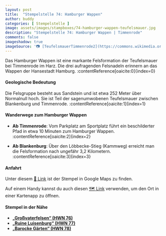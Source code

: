 ```yaml
---
layout: post
title:  "Stempelstelle 74: Hamburger Wappen"
author: buddy
categories: [ Stempelstelle ]
image: assets/images/stampboxes/74-hamburger-wappen-teufelsmauer.jpg
description: "Stempelstelle 74: Hamburger Wappen | Timmenrode"
comments: false
imageshadow: true
imageSource: '📷 [TeufelsmauerTimmenrode2](https://commons.wikimedia.org/wiki/File:TeufelsmauerTimmenrode2.jpg) von <a href="https://en.wikipedia.org/wiki/de:User:JurecGermany" class="extiw" title="w:de:User:JurecGermany">JurecGermany</a> in der <a href="https://en.wikipedia.org/wiki/de:" class="extiw" title="w:de:">Wikipedia auf Deutsch</a> unter Lizenz [CC BY-SA 3.0](https://creativecommons.org/licenses/by-sa/3.0)'
---
```


Das Hamburger Wappen ist eine markante Felsformation der Teufelsmauer bei Timmenrode im Harz. Die drei aufragenden Felsnadeln erinnern an das Wappen der Hansestadt Hamburg. :contentReference[oaicite:0]{index=0}

#### Geologische Bedeutung

Die Felsgruppe besteht aus Sandstein und ist etwa 252 Meter über Normalnull hoch. Sie ist Teil der sagenumwobenen Teufelsmauer zwischen Blankenburg und Timmenrode. :contentReference[oaicite:1]{index=1}

#### Wanderwege zum Hamburger Wappen

- **Ab Timmenrode**: Vom Parkplatz am Sportplatz führt ein beschilderter Pfad in etwa 10 Minuten zum Hamburger Wappen. :contentReference[oaicite:2]{index=2}

- **Ab Blankenburg**: Über den Löbbecke-Stieg (Kammweg) erreicht man die Felsformation nach ungefähr 3,2 Kilometern. :contentReference[oaicite:3]{index=3}

#### Anfahrt

Unter diesem [📍 Link](https://www.google.com/maps/dir/?api=1&origin=&destination=51.7769%2C%2011.00113) ist der Stempel in Google Maps zu finden.

<div class="android-only">
  Auf einem Handy kannst du auch diesen 
  <a href="geo:51.7769,11.00113">🗺️ Link</a> 
  verwenden, um den Ort in einer Kartenapp zu öffnen.
  <p></p>
</div>

#### Stempel in der Nähe

- [**„Großvaterfelsen“ (HWN 76)**](/stempelstelle-76-grossvaterfelsen)
- [**„Ruine Luisenburg“ (HWN 77)**](/stempelstelle-77-ruine-luisenburg)
- [**„Barocke Gärten“ (HWN 78)**](/stempelstelle-78-barocke-gaerten)
